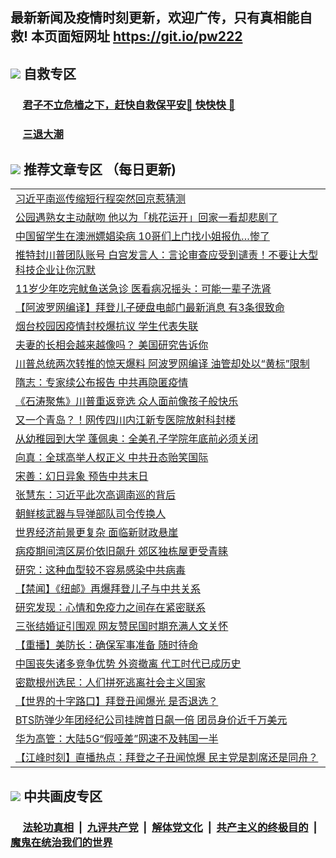## 最新新闻及疫情时刻更新，欢迎广传，只有真相能自救! 本页面短网址 https://git.io/pw222



## <img src="https://img.icons8.com/cute-clipart/2x/circled-right.png">  自救专区

 ### &nbsp;&nbsp;&nbsp;&nbsp; [君子不立危樯之下，赶快自救保平安🍎 快快快 📩](https://github.com/pwgy/td/blob/master/README.md)
 
 ### &nbsp;&nbsp;&nbsp;&nbsp; [三退大潮](https://is.gd/fCPoKo) 
 
## <img src="https://img.icons8.com/cute-clipart/2x/circled-right.png"> 推荐文章专区 （每日更新)

<Table>
<tr><td colspan="2" align="left"><a href="https://mdhpbpdo.xhuyd.press/?name=c1234633&key=encdeuyadochlaxz&from=pw2">习近平南巡传缩短行程突然回京惹猜测</a></td></tr>
<tr><td colspan="2" align="left"><a href="https://mdhpbpdo.xhuyd.press/?name=c1234567&key=encdeuyadochlaxz&from=pw2">公园遇熟女主动献吻 他以为「桃花运开」回家一看却悲剧了</a></td></tr>
<tr><td colspan="2" align="left"><a href="https://mdhpbpdo.xhuyd.press/?name=c1234642&key=encdeuyadochlaxz&from=pw2">中国留学生在澳洲嫖娼染病 10哥们上门找小姐报仇…惨了</a></td></tr>
<tr><td colspan="2" align="left"><a href="https://mdhpbpdo.xhuyd.press/?name=c1234635&key=encdeuyadochlaxz&from=pw2">推特封川普团队账号 白宫发言人：言论审查应受到谴责！不要让大型科技企业让你沉默</a></td></tr>
<tr><td colspan="2" align="left"><a href="https://mdhpbpdo.xhuyd.press/?name=c1234566&key=encdeuyadochlaxz&from=pw2">11岁少年吃完鱿鱼送急诊 医看病况摇头：可能一辈子洗肾</a></td></tr>
<tr><td colspan="2" align="left"><a href="https://mdhpbpdo.xhuyd.press/?name=c1234579&key=encdeuyadochlaxz&from=pw2">【阿波罗网编译】拜登儿子硬盘电邮门最新消息 有3条很致命</a></td></tr>
<tr><td colspan="2" align="left"><a href="https://mdhpbpdo.xhuyd.press/?name=c1234643&key=encdeuyadochlaxz&from=pw2">烟台校园因疫情封校爆抗议 学生代表失联</a></td></tr>
<tr><td colspan="2" align="left"><a href="https://mdhpbpdo.xhuyd.press/?name=c1234614&key=encdeuyadochlaxz&from=pw2">夫妻的长相会越来越像吗？ 美国研究告诉你</a></td></tr>
<tr><td colspan="2" align="left"><a href="https://mdhpbpdo.xhuyd.press/?name=c1234569&key=encdeuyadochlaxz&from=pw2">川普总统两次转推的惊天爆料 阿波罗网编译 油管却处以“黄标”限制</a></td></tr>
<tr><td colspan="2" align="left"><a href="https://mdhpbpdo.xhuyd.press/?name=c1234619&key=encdeuyadochlaxz&from=pw2">隋志：专家续公布报告 中共再隐匿疫情</a></td></tr>
<tr><td colspan="2" align="left"><a href="https://mdhpbpdo.xhuyd.press/?name=c1234641&key=encdeuyadochlaxz&from=pw2">《石涛聚焦》川普重返竞选 众人面前像孩子般快乐</a></td></tr>
<tr><td colspan="2" align="left"><a href="https://mdhpbpdo.xhuyd.press/?name=c1234612&key=encdeuyadochlaxz&from=pw2">又一个青岛？！网传四川内江新专医院放射科封楼</a></td></tr>
<tr><td colspan="2" align="left"><a href="https://mdhpbpdo.xhuyd.press/?name=c1234646&key=encdeuyadochlaxz&from=pw2">从幼稚园到大学 蓬佩奥：全美孔子学院年底前必须关闭</a></td></tr>
<tr><td colspan="2" align="left"><a href="https://mdhpbpdo.xhuyd.press/?name=c1234620&key=encdeuyadochlaxz&from=pw2">向真：全球高举人权正义 中共丑态贻笑国际</a></td></tr>
<tr><td colspan="2" align="left"><a href="https://mdhpbpdo.xhuyd.press/?name=c1234587&key=encdeuyadochlaxz&from=pw2">宋善：幻日异象 预告中共末日</a></td></tr>
<tr><td colspan="2" align="left"><a href="https://mdhpbpdo.xhuyd.press/?name=c1234601&key=encdeuyadochlaxz&from=pw2">张慧东：习近平此次高调南巡的背后</a></td></tr>
<tr><td colspan="2" align="left"><a href="https://mdhpbpdo.xhuyd.press/?name=c1234634&key=encdeuyadochlaxz&from=pw2">朝鲜核武器与导弹部队司令传换人</a></td></tr>
<tr><td colspan="2" align="left"><a href="https://mdhpbpdo.xhuyd.press/?name=c1234647&key=encdeuyadochlaxz&from=pw2">世界经济前景更复杂 面临新财政悬崖</a></td></tr>
<tr><td colspan="2" align="left"><a href="https://mdhpbpdo.xhuyd.press/?name=c1234616&key=encdeuyadochlaxz&from=pw2">病疫期间湾区房价依旧飙升 郊区独栋屋更受青睐</a></td></tr>
<tr><td colspan="2" align="left"><a href="https://mdhpbpdo.xhuyd.press/?name=c1234575&key=encdeuyadochlaxz&from=pw2">研究：这种血型较不容易感染中共病毒</a></td></tr>
<tr><td colspan="2" align="left"><a href="https://mdhpbpdo.xhuyd.press/?name=c1234653&key=encdeuyadochlaxz&from=pw2">【禁闻】《纽邮》再爆拜登儿子与中共关系</a></td></tr>
<tr><td colspan="2" align="left"><a href="https://mdhpbpdo.xhuyd.press/?name=c1234613&key=encdeuyadochlaxz&from=pw2">研究发现：心情和免疫力之间存在紧密联系</a></td></tr>
<tr><td colspan="2" align="left"><a href="https://mdhpbpdo.xhuyd.press/?name=c1234615&key=encdeuyadochlaxz&from=pw2">三张结婚证引围观 网友赞民国时期充满人文关怀</a></td></tr>
<tr><td colspan="2" align="left"><a href="https://mdhpbpdo.xhuyd.press/?name=c1234556&key=encdeuyadochlaxz&from=pw2">【重播】美防长：确保军事准备 随时待命</a></td></tr>
<tr><td colspan="2" align="left"><a href="https://mdhpbpdo.xhuyd.press/?name=c1234581&key=encdeuyadochlaxz&from=pw2">中国丧失诸多竞争优势 外资撤离 代工时代已成历史</a></td></tr>
<tr><td colspan="2" align="left"><a href="https://mdhpbpdo.xhuyd.press/?name=c1234632&key=encdeuyadochlaxz&from=pw2">密歇根州选民：人们拼死逃离社会主义国家</a></td></tr>
<tr><td colspan="2" align="left"><a href="https://mdhpbpdo.xhuyd.press/?name=c1234571&key=encdeuyadochlaxz&from=pw2">【世界的十字路口】拜登丑闻爆光 是否退选？</a></td></tr>
<tr><td colspan="2" align="left"><a href="https://mdhpbpdo.xhuyd.press/?name=c1234645&key=encdeuyadochlaxz&from=pw2">BTS防弹少年团经纪公司挂牌首日飙一倍 团员身价近千万美元</a></td></tr>
<tr><td colspan="2" align="left"><a href="https://mdhpbpdo.xhuyd.press/?name=c1234555&key=encdeuyadochlaxz&from=pw2">华为高管：大陆5G“假哑差”网速不及韩国一半</a></td></tr>
<tr><td colspan="2" align="left"><a href="https://mdhpbpdo.xhuyd.press/?name=c1234572&key=encdeuyadochlaxz&from=pw2">【江峰时刻】直播热点：拜登之子丑闻惊爆 民主党是割席还是同舟？</a></td></tr>

 </Table>

## <img src="https://img.icons8.com/cute-clipart/2x/circled-right.png"> 中共画皮专区


 ### &nbsp;&nbsp;&nbsp;&nbsp; [法轮功真相](https://github.com/begood0513/basic/blob/master/README.md) &nbsp;|&nbsp; [九评共产党](https://github.com/begood0513/9ping.md/blob/master/README.md) &nbsp;|&nbsp; [解体党文化](https://github.com/begood0513/jtdwh.md/blob/master/README.md)   &nbsp;|&nbsp; [共产主义的终极目的](https://github.com/begood0513/gczydzjmd.md/blob/master/README.md) &nbsp;|&nbsp; [魔鬼在统治我们的世界](https://github.com/begood0513/gczydzjmd.md/blob/master/README.md) 

